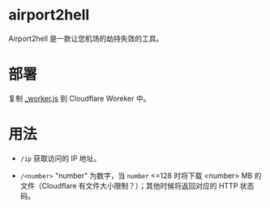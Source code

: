 # airport2hell

Airport2hell 是一款让您机场的劫持失效的工具。

# 部署

复制 [_worker.js](./_worker.js) 到 Cloudflare Woreker 中。

# 用法

* `/ip` 获取访问的 IP 地址。

* `/<number>` "number" 为数字，当 `number` <=128 时将下载 \<number\> MB 的文件（Cloudflare 有文件大小限制？）；其他时候将返回对应的 HTTP 状态码。